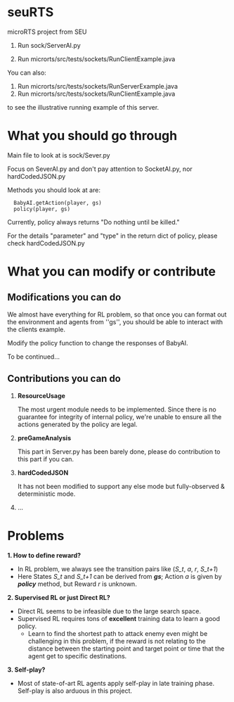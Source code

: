 # seuRTS
microRTS project from SEU


1. Run sock/ServerAI.py 
 
2. Run microrts/src/tests/sockets/RunClientExample.java
  
  You can also:
  1. Run microrts/src/tests/sockets/RunServerExample.java
  2. Run microrts/src/tests/sockets/RunClientExample.java

to see the illustrative running example of this server.


# What you should go through

Main file to look at is sock/Sever.py

Focus on SeverAI.py and don't pay attention to SocketAI.py, nor hardCodedJSON.py


Methods you should look at are:

      BabyAI.getAction(player, gs)
      policy(player, gs)

Currently, policy always returns "Do nothing until be killed."

For the details "parameter" and "type" in the return dict of 
policy, please check hardCodedJSON.py

# What you can modify or contribute

## Modifications you can do
We almost have everything for RL problem, so that once you can format
out the environment and agents from ''gs'', you should be able to interact with the clients example.

Modify the policy function to change the responses of BabyAI.


To be continued...

## Contributions you can do
1. **ResourceUsage** 
   
    The most urgent module needs to be implemented. Since there is no guarantee for integrity of internal policy, we're unable to ensure all the actions generated by the policy are legal.

2. **preGameAnalysis** 

   This part in Server.py has been barely done, please do contribution to this part if you can.
3. **hardCodedJSON** 
   
   It has not been modified to support any else mode but fully-observed & deterministic mode. 
4. ... 



# Problems
**1. How to define reward?**

- In RL problem, we always see the transition pairs like (*S_t*, *a*, *r*, *S_t+1*)
- Here States *S_t* and *S_t+1* can be derived from ***gs***; Action *a* is given by ***policy*** method, but Reward *r* is unknown.

**2. Supervised RL or just Direct RL?**

- Direct RL seems to be infeasible due to the large search space.
- Supervised RL requires tons of **excellent** training data to learn a good policy.
  - Learn to find the shortest path to attack enemy even might be challenging in this problem, if the reward is not relating to the distance between the starting point and target point or time that the agent get to specific destinations.

**3. Self-play?**

- Most of state-of-art RL agents apply self-play in late training phase. Self-play is also arduous in this project.
    

